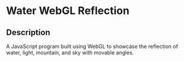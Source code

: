 # Water WebGL Reflection

## Description 
<p> 
  A JavaScript program built using WebGL to showcase the reflection of water, light, mountain, and sky with movable angles.
</p>
